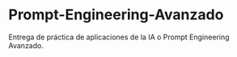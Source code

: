 # Prompt-Engineering-Avanzado
Entrega de práctica de aplicaciones de la IA o Prompt Engineering Avanzado.
